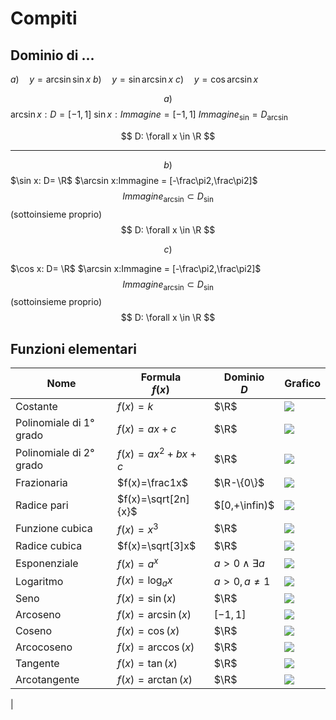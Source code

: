 # Compiti
## Dominio di ...

$a) \quad y=\arcsin \sin x$
$b) \quad y=\sin \arcsin x$
$c) \quad y=\cos \arcsin x$

$$
a)
$$
$\arcsin x:D=[-1,1]$
$\sin x:Immagine = [-1,1]$
$Immagine_{\sin}=D_{\arcsin}$

$$
D: \forall x \in \R
$$

---

$$
b)
$$
$\sin x: D= \R$
$\arcsin x:Immagine = [-\frac\pi2,\frac\pi2]$
$$Immagine_{\arcsin} \subset D_{\sin}$$
(sottoinsieme proprio)
$$
D: \forall x \in \R
$$


$$
c)
$$


$\cos x: D= \R$
$\arcsin x:Immagine = [-\frac\pi2,\frac\pi2]$
$$Immagine_{\arcsin} \subset D_{\sin}$$
(sottoinsieme proprio)
$$
D: \forall x \in \R
$$


## Funzioni elementari

|Nome|Formula<br />$f(x)$|Dominio<br />$D$|Grafico|
|---|---|---|---|
|Costante|$f(x)=k$|$\R$|![](https://i.imgur.com/dRTeOpr.png)|
|Polinomiale di 1° grado|$f(x)=ax+c$|$\R$|![](https://i.imgur.com/R3k8qqj.png)|
|Polinomiale di 2° grado|$f(x)=ax^2+bx+c$|$\R$|![](https://i.imgur.com/7RBzSX0.png)|
|Frazionaria|$f(x)=\frac1x$|$\R-\{0\}$|![](https://i.imgur.com/jPrSavx.png)|
|Radice pari|$f(x)=\sqrt[2n]{x}$|$[0,+\infin)$|![](https://i.imgur.com/xUXSqLA.png)|
|Funzione cubica|$f(x)=x^3$|$\R$|![](https://i.imgur.com/g8Gbt0T.png)|
|Radice cubica|$f(x)=\sqrt[3]x$|$\R$|![](https://i.imgur.com/ZYHkoA8.png)|
|Esponenziale|$f(x)=a^x$|$a>0 \land \exists a$|![](https://i.imgur.com/kmOmZyR.png)|
|Logaritmo|$f(x)=\log_ax$|$a>0, a \neq 1$|![](https://i.imgur.com/dowbWdF.png)|
|Seno|$f(x)=\sin(x)$|$\R$|![](https://i.imgur.com/agAEKOy.png)|
|Arcoseno|$f(x)=\arcsin(x)$|$[-1,1]$|![](https://i.imgur.com/S9KhQmp.png)|
|Coseno|$f(x)=\cos(x)$|$\R$|![](https://i.imgur.com/PXI6h05.png)|
|Arcocoseno|$f(x)=\arccos(x)$|$\R$|![](https://i.imgur.com/8TY9Wfn.png)|
|Tangente|$f(x)=\tan(x)$|$\R$|![](https://i.imgur.com/4pRD9Pl.png)|
|Arcotangente|$f(x)=\arctan(x)$|$\R$|![](https://i.imgur.com/hYlx8R9.png)|
|
<!--stackedit_data:
eyJoaXN0b3J5IjpbLTE4MzE1OTM0NjAsMTgxNTU0MDQyMywtMT
k2NzEwNjg0MCwtNjk5NjAxNzM3LDU3MzY0MjU1NiwtMTc2Mzg2
MzQzOSwtMTU5ODcxNzQ1MCwtMTkzMzA2NTg3OSw1MTg0MDUyNj
csODQ3NjQ4OTk0LDcyNjUxMzcyOSwxNDA1NjcxNjk1XX0=
-->